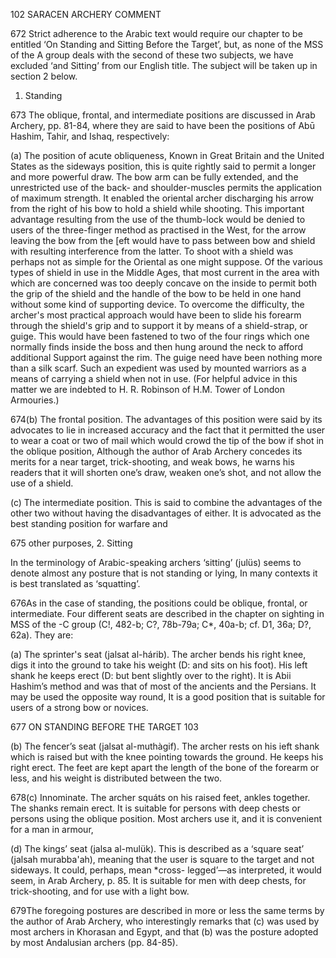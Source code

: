 
102 SARACEN ARCHERY COMMENT

672 Strict adherence to the Arabic text would require our chapter to be entitled ‘On Standing and Sitting Before the Target’, but, as none of the MSS of the A group deals with the second of these two subjects, we have excluded ‘and Sitting’ from our English title. The subject will be taken up in section 2 below.


1. Standing

673 The oblique, frontal, and intermediate positions are discussed in Arab Archery, pp. 81-84, where they are said to have been the positions of Abū Hashim, Tahir, and Ishaq, respectively:

(a) The position of acute obliqueness, Known in Great Britain and the United States as the sideways position, this is quite rightly said to permit a longer and more powerful draw. The bow arm can be fully extended, and the unrestricted use of the back- and shoulder-muscles permits the application of maximum strength. It enabled the oriental archer discharging his arrow from the right of his bow to hold a shield while shooting. This important advantage resulting from the use of the thumb-lock would be denied to users of the three-finger method as practised in the West, for the arrow leaving the bow from the [eft would have to pass between bow and shield with resulting interference from the latter. To shoot with a shield was perhaps not as simple for the Oriental as one might suppose. Of the various types of shield in use in the Middle Ages, that most current in the area with which are concerned was too deeply concave on the inside to permit both the grip of the shield and the handle of the bow to be held in one hand without some kind of supporting device. To overcome the difficulty, the archer's most practical approach would have been to slide his forearm through the shield's grip and to support it by means of a shield-strap, or guige. This would have been fastened to two of the four rings which one normally finds inside the boss and then hung around the neck to afford additional Support against the rim. The guige need have been nothing more than a silk scarf. Such an expedient was used by mounted warriors as a means of carrying a shield when not in use. (For helpful advice in this matter we are indebted to H. R. Robinson of H.M. Tower of London Armouries.)

674(b) The frontal position. The advantages of this position were said by its advocates to lie in increased accuracy and the fact that it permitted the user to wear a coat or two of mail which would crowd the tip of the bow if shot in the oblique position, Although the author of Arab Archery concedes its merits for a near target, trick-shooting, and weak bows, he warns his readers that it will shorten one’s draw, weaken one’s shot, and not allow the use of a shield.

(c) The intermediate position. This is said to combine the advantages of the other two without having the disadvantages of either. It is advocated as the best standing position for warfare and

675 other purposes, 2. Sitting

In the terminology of Arabic-speaking archers ‘sitting’ (julüs) seems to denote almost any posture that is not standing or lying, In many contexts it is best translated as ‘squatting’.

676As in the case of standing, the positions could be oblique, frontal, or intermediate. Four different seats are described in the chapter on sighting in MSS of the -C group (C!, 482-b; C?, 78b-79a; C*, 40a-b; cf. D1, 36a; D?, 62a). They are:

(a) The sprinter's seat (jalsat al-hárib). The archer bends his right knee, digs it into the ground to take his weight (D: and sits on his foot). His left shank he keeps erect (D: but bent slightly over to the right). It is Abii Hashim’s method and was that of most of the ancients and the Persians. It may be used the opposite way round, It is a good position that is suitable for users of a strong bow or novices.

677 ON STANDING BEFORE THE TARGET 103


(b) The fencer’s seat (jalsat al-muthàgif). The archer rests on his ieft shank which is raised but with the knee pointing towards the ground. He keeps his right erect. The feet are kept apart the length of the bone of the forearm or less, and his weight is distributed between the two.

678(c) Innominate. The archer squáts on his raised feet, ankles together. The shanks remain erect. It is suitable for persons with deep chests or persons using the oblique position. Most archers use it, and it is convenient for a man in armour,

(d) The kings’ seat (jalsa al-mulük). This is described as a ‘square seat’ (jalsah murabba'ah), meaning that the user is square to the target and not sideways. It could, perhaps, mean *cross- legged’—as interpreted, it would seem, in Arab Archery, p. 85. It is suitable for men with deep chests, for trick-shooting, and for use with a light bow.

679The foregoing postures are described in more or less the same terms by the author of Arab Archery, who interestingly remarks that (c) was used by most archers in Khorasan and Egypt, and that (b) was the posture adopted by most Andalusian archers (pp. 84-85).
